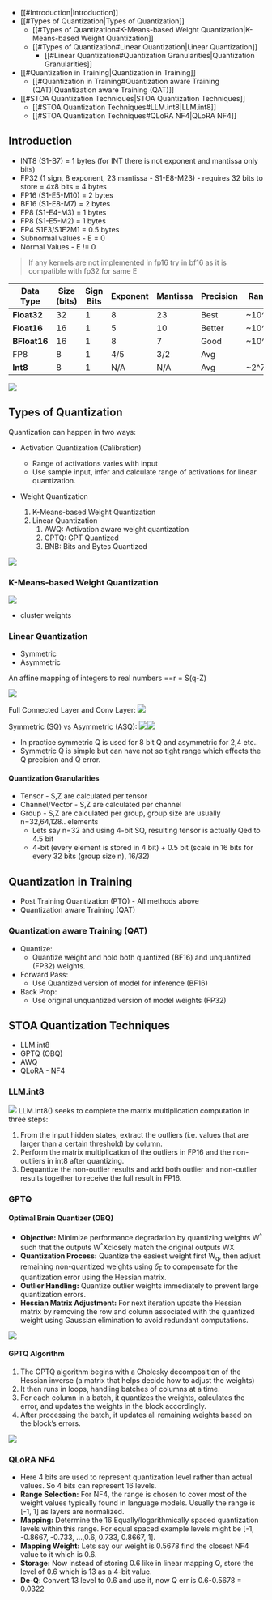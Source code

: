
- [[#Introduction|Introduction]]
- [[#Types of Quantization|Types of Quantization]]
	- [[#Types of Quantization#K-Means-based Weight Quantization|K-Means-based Weight Quantization]]
	- [[#Types of Quantization#Linear Quantization|Linear Quantization]]
		- [[#Linear Quantization#Quantization Granularities|Quantization Granularities]]
- [[#Quantization in Training|Quantization in Training]]
	- [[#Quantization in Training#Quantization aware Training (QAT)|Quantization aware Training (QAT)]]
- [[#STOA Quantization Techniques|STOA Quantization Techniques]]
	- [[#STOA Quantization Techniques#LLM.int8|LLM.int8]]
	- [[#STOA Quantization Techniques#QLoRA NF4|QLoRA NF4]]

## Introduction

- INT8 (S1-B7) = 1 bytes (for INT there is not exponent and mantissa only bits)
- FP32 (1 sign, 8 exponent, 23 mantissa - S1-E8-M23) - requires 32 bits to store = 4x8 bits = 4 bytes
- FP16 (S1-E5-M10) = 2 bytes
- BF16 (S1-E8-M7) = 2 bytes
- FP8 (S1-E4-M3) = 1 bytes
- FP8 (S1-E5-M2) = 1 bytes
- FP4 S1E3/S1E2M1 = 0.5 bytes
- Subnormal values -  E = 0
- Normal Values - E != 0

> If any kernels are not implemented in fp16 try in bf16 as it is compatible with fp32 for same E
 
| Data Type    | Size (bits) | Sign Bits | Exponent | Mantissa | Precision | Range  |
| ------------ | ----------- | --------- | -------- | -------- | --------- | ------ |
| **Float32**  | 32          | 1         | 8        | 23       | Best      | ~10^38 |
| **Float16**  | 16          | 1         | 5        | 10       | Better    | ~10^4  |
| **BFloat16** | 16          | 1         | 8        | 7        | Good      | ~10^38 |
| FP8          | 8           | 1         | 4/5      | 3/2      | Avg       |        |
| **Int8**     | 8           | 1         | N/A      | N/A      | Avg       | ~2^7   |
![](attachments/Pasted%20image%2020240705132049.png)
## Types of Quantization

Quantization can happen in two ways:
- Activation Quantization (Calibration)
	- Range of activations varies with input
	- Use sample input, infer and calculate range of activations for linear quantization. 

- Weight Quantization
	1. K-Means-based Weight Quantization
	2. Linear Quantization
		1. AWQ: Activation aware weight quantization
		2. GPTQ: GPT Quantized
		3. BNB: Bits and Bytes Quantized

![](attachments/Pasted%20image%2020240705091622.png)

### K-Means-based Weight Quantization

![](attachments/Pasted%20image%2020240704184537.png)
- cluster weights

### Linear Quantization
- Symmetric 
- Asymmetric

An affine mapping of integers to real numbers ==r = S(q-Z)

![](attachments/Pasted%20image%2020240704184804.png)

Full Connected Layer and Conv Layer:
![](attachments/Pasted%20image%2020240704185026.png)

Symmetric (SQ) vs Asymmetric (ASQ):
![](attachments/Pasted%20image%2020240704185237.png)![](attachments/Pasted%20image%2020240704185253.png)
- In practice symmetric Q is used for 8 bit Q and asymmetric for 2,4 etc..
- Symmetric Q is simple but can have not so tight range which effects the Q precision and Q error.

#### Quantization Granularities
- Tensor - S,Z are calculated per tensor
- Channel/Vector - S,Z are calculated per channel
- Group - S,Z are calculated per group, group size are usually n=32,64,128.. elements
	- Lets say n=32 and using 4-bit SQ, resulting tensor is actually Qed to 4.5 bit
	- 4-bit (every element is stored in 4 bit) + 0.5 bit (scale in 16 bits for every 32 bits (group size n), 16/32)

## Quantization in Training
- Post Training Quantization (PTQ) - All methods above
- Quantization aware Training (QAT)

### Quantization aware Training (QAT)
- Quantize:
	- Quantize weight and hold both quantized (BF16) and unquantized (FP32) weights. 
- Forward Pass:
	- Use Quantized version of model for inference (BF16)
- Back Prop:
	- Use original unquantized version of model weights (FP32)

## STOA Quantization Techniques
- LLM.int8
- GPTQ (OBQ)
- AWQ
- QLoRA - NF4

### LLM.int8

![](attachments/Mixed-int8.gif)
LLM.int8() seeks to complete the matrix multiplication computation in three steps:

1. From the input hidden states, extract the outliers (i.e. values that are larger than a certain threshold) by column.
2. Perform the matrix multiplication of the outliers in FP16 and the non-outliers in int8 after quantizing.
3. Dequantize the non-outlier results and add both outlier and non-outlier results together to receive the full result in FP16.

### GPTQ

#### Optimal Brain Quantizer (OBQ)

- **Objective:** Minimize performance degradation by quantizing weights W<sup>^</sup>​ such that the outputs W<sup>^</sup>X​ closely match the original outputs WX
- **Quantization Process:** Quantize the easiest weight first W<sub>q</sub>, then adjust remaining non-quantized weights using $\delta$<sub>F</sub> to compensate for the quantization error using the Hessian matrix.
- **Outlier Handling:** Quantize outlier weights immediately to prevent large quantization errors.
- **Hessian Matrix Adjustment:** For next iteration update the Hessian matrix by removing the row and column associated with the quantized weight using Gaussian elimination to avoid redundant computations.

![](attachments/Pasted%20image%2020240705172944.png)

#### GPTQ Algorithm
1. The GPTQ algorithm begins with a Cholesky decomposition of the Hessian inverse (a matrix that helps decide how to adjust the weights)
2. It then runs in loops, handling batches of columns at a time.
3. For each column in a batch, it quantizes the weights, calculates the error, and updates the weights in the block accordingly.
4. After processing the batch, it updates all remaining weights based on the block’s errors.

![](attachments/Pasted%20image%2020240705173101.png)

### QLoRA NF4

- Here 4 bits are used to represent quantization level rather than actual values. So 4 bits can represent 16 levels. 
- **Range Selection:** For NF4, the range is chosen to cover most of the weight values typically found in language models. Usually the range is [-1, 1] as layers are normalized.
- **Mapping:** Determine the 16 Equally/logarithmically spaced quantization levels within this range. For equal spaced example levels might be [-1, -0.8667, -0.733, …,0.6, 0.733, 0.8667, 1].
- **Mapping Weight:** Lets say our weight is 0.5678 find the closest NF4 value to it which is 0.6.
- **Storage:** Now instead of storing 0.6 like in linear mapping Q, store the level of 0.6 which is 13 as a 4-bit value.
- **De-Q**: Convert 13 level to 0.6 and use it, now Q err is 0.6-0.5678 = 0.0322

  

